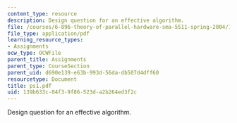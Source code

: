 ```yaml
---
content_type: resource
description: Design question for an effective algorithm.
file: /courses/6-896-theory-of-parallel-hardware-sma-5511-spring-2004/139b633c04f39f86523da2b264ed3f2c_ps1.pdf
file_type: application/pdf
learning_resource_types:
- Assignments
ocw_type: OCWFile
parent_title: Assignments
parent_type: CourseSection
parent_uid: d690e139-e63b-993d-56da-db507d4dff60
resourcetype: Document
title: ps1.pdf
uid: 139b633c-04f3-9f86-523d-a2b264ed3f2c
---
```

Design question for an effective algorithm.

